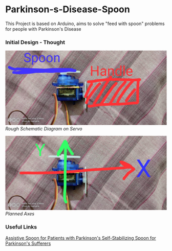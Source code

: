 # Parkinson-s-Disease-Spoon
This Project is based on Arduino, aims to solve "feed with spoon" problems for people with Parkinson's Disease

### Initial Design - Thought
![schematics](pics/schematics.jpeg)
*Rough Schematic Diagram on Servo*

![Axes](pics/axes.jpeg)
*Planned Axes*

### Useful Links
[Assistive Spoon for Patients with Parkinson's ](https://create.arduino.cc/projecthub/RupinC/assistive-spoon-for-patients-with-parkinson-s-3628b6)
[Self-Stabilizing Spoon for Parkinson's Sufferers](https://create.arduino.cc/projecthub/leesanggyu/self-stabilizing-spoon-for-parkinson-s-sufferers-7bc5a7)